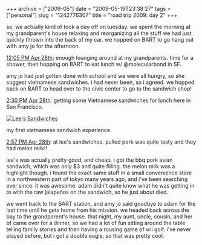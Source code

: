 +++
archive = ["2009-05"]
date = "2009-05-19T23:38:27"
tags = ["personal"]
slug = "1242776307"
title = "road trip 2009: day 2"
+++

so, we actually kind of took a day off on tuesday. we spent the morning at
my grandparent's house relaxing and reorganizing all the stuff we had just
quickly thrown into the back of my car. we hopped on BART to go hang out
with amy jo for the afternoon.

[12:05 PM Apr 28th][1]: enough lounging around at my grandparents. time
for a shower, then hopping on BART to eat lunch w/ @molecularbond in SF.

amy jo had just gotten done with school and we were all hungry, so she
suggest vietnamese sandwiches. i had never been, so i agreed. we hopped
back on BART to head over to the civic center to go to the sandwich shop!

[2:30 PM Apr 28th][2]: getting some Vietnamese sandwiches for lunch here
in San Francisco.

[![Lee's Sandwiches][3]][4]

my first vietnamese sandwich experience.

[2:57 PM Apr 28th][5]: at lee's sandwiches. pulled pork was quite tasty
and they had melon milk!!

lee's was actually pretty good, and cheap. i got the bbq pork asian
sandwich, which was only $3 and quite filling. the melon milk was
a highlight though. i found the exact same stuff in a small convenience
store in a northwestern part of tokyo many years ago, and i've been
searching ever since. it was awesome. adam didn't quite know what he was
getting in to with the raw jalapeños on the sandwich, so he just about
died.

we went back to the BART station, and amy jo said goodbye to adam for the
last time until he gets home from his mission. we headed back across the
bay to the grandparent's house. that night, my aunt, uncle, cousin, and
her bf came over for a dinner, so we had a lot of fun sitting around the
table telling family stories and then having a rousing game of wii golf.
i've never played before, but i got a double eagle, so that was pretty
cool.

[1]: http://twitter.com/bismark/status/1641116558
[2]: http://twitter.com/bismark/status/1642376905
[3]: http://farm3.static.flickr.com/2426/3529686351_c8f5b9b6b1.jpg
[4]: http://www.flickr.com/photos/28471535@N02/3529686351 (View 'Lee's Sandwiches' on Flickr.com)
[5]: http://twitter.com/bismark/status/1642619081

